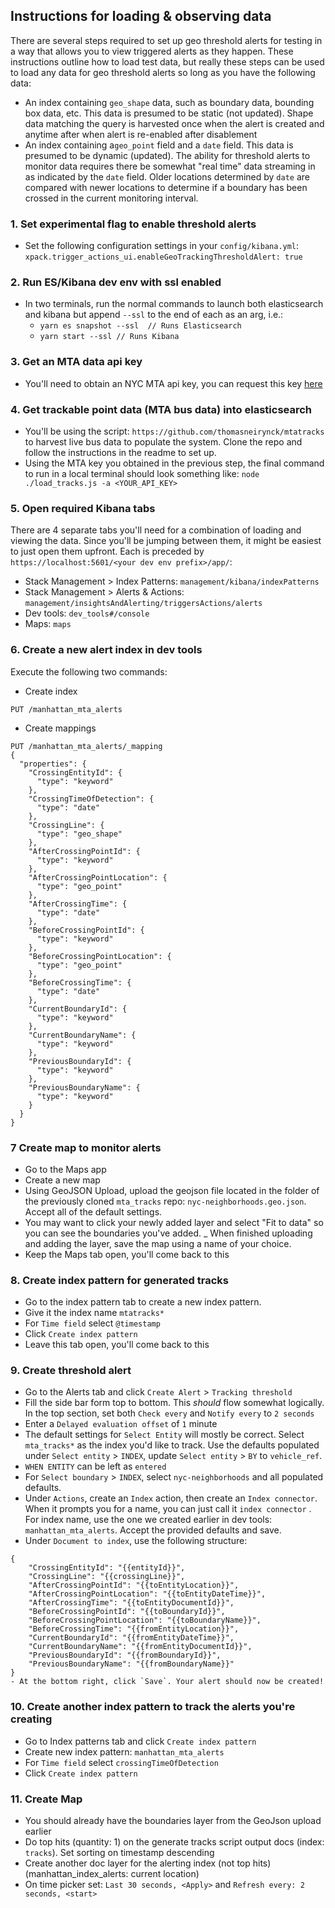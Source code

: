 ## Instructions for loading & observing data 

There are several steps required to set up geo threshold alerts for testing in a way
that allows you to view triggered alerts as they happen. These instructions outline
how to load test data, but really these steps can be used to load any data for geo
threshold alerts so long as you have the following data:
- An index containing `geo_shape` data, such as boundary data, bounding box data, etc.
This data is presumed to be static (not updated). Shape data matching the query is
harvested once when the alert is created and anytime after when alert is re-enabled
after disablement
- An index containing a`geo_point` field and a `date` field. This data is presumed to
be dynamic (updated).
The ability for threshold alerts to monitor data requires there be somewhat "real time"
data streaming in as indicated by the `date` field. Older locations determined by `date`
are compared with newer locations to determine if a boundary has been crossed in the
current monitoring interval.

### 1. Set experimental flag to enable threshold alerts
- Set the following configuration settings in your `config/kibana.yml`:
`xpack.trigger_actions_ui.enableGeoTrackingThresholdAlert: true`

### 2. Run ES/Kibana dev env with ssl enabled
- In two terminals, run the normal commands to launch both elasticsearch and kibana but 
append `--ssl` to the end of each as an arg, i.e.:
  - `yarn es snapshot --ssl  // Runs Elasticsearch`
  - `yarn start --ssl // Runs Kibana`
  
### 3. Get an MTA data api key
- You'll need to obtain an NYC MTA api key, you can request this
  key [here](https://docs.google.com/forms/d/e/1FAIpQLSfGUZA6h4eHd2-ImaK5Q_I5Gb7C3UEP5vYDALyGd7r3h08YKg/viewform?hl=en&formkey=dG9kcGIxRFpSS0NhQWM4UjA0V0VkNGc6MQ#gid=0)

### 4. Get trackable point data (MTA bus data) into elasticsearch
- You'll be using the script: `https://github.com/thomasneirynck/mtatracks` to harvest
live bus data to populate the system. Clone the repo and follow the instructions in
the readme to set up. 
- Using the MTA key you obtained in the previous step, the final command to run
in a local terminal should look something like:
`node ./load_tracks.js -a <YOUR_API_KEY>`

### 5. Open required Kibana tabs
There are 4 separate tabs you'll need for a combination of loading and viewing the
data. Since you'll be jumping between them, it might be easiest to just open them
upfront. Each is preceded by `https://localhost:5601/<your dev env prefix>/app/`:
- Stack Management > Index Patterns: `management/kibana/indexPatterns`
- Stack Management > Alerts & Actions: `management/insightsAndAlerting/triggersActions/alerts`
- Dev tools: `dev_tools#/console`
- Maps: `maps`

### 6. Create a new alert index in dev tools
Execute the following two commands:
- Create index
```
PUT /manhattan_mta_alerts
```
- Create mappings
```
PUT /manhattan_mta_alerts/_mapping
{
  "properties": {
    "CrossingEntityId": {
      "type": "keyword"
    },
    "CrossingTimeOfDetection": {
      "type": "date"
    },
    "CrossingLine": {
      "type": "geo_shape"
    },
    "AfterCrossingPointId": {
      "type": "keyword"
    },
    "AfterCrossingPointLocation": {
      "type": "geo_point"
    },
    "AfterCrossingTime": {
      "type": "date"
    },
    "BeforeCrossingPointId": {
      "type": "keyword"
    },
    "BeforeCrossingPointLocation": {
      "type": "geo_point"
    },
    "BeforeCrossingTime": {
      "type": "date"
    },
    "CurrentBoundaryId": {
      "type": "keyword"
    },
    "CurrentBoundaryName": {
      "type": "keyword"
    },
    "PreviousBoundaryId": {
      "type": "keyword"
    },
    "PreviousBoundaryName": {
      "type": "keyword"
    }
  }
}
```

### 7 Create map to monitor alerts
- Go to the Maps app
- Create a new map
- Using GeoJSON Upload, upload the geojson file located in the folder of the previously 
cloned `mta_tracks` repo: `nyc-neighborhoods.geo.json`. Accept all of the default
settings.
- You may want to click your newly added layer and select "Fit to data" so you can see the
boundaries you've added.
_ When finished uploading and adding the layer, save the map using a name of your
choice.
- Keep the Maps tab open, you'll come back to this

### 8. Create index pattern for generated tracks
- Go to the index pattern tab to create a new index pattern.
- Give it the index name `mtatracks*`
- For `Time field` select `@timestamp`
- Click `Create index pattern`
- Leave this tab open, you'll come back to this


### 9. Create threshold alert
- Go to the Alerts tab and click `Create Alert` > `Tracking threshold`
- Fill the side bar form top to bottom. This _should_ flow somewhat logically. In the top section, set both `Check every` and `Notify every` to `2 seconds`
- Enter a `Delayed evaluation offset` of `1` minute
- The default settings for `Select Entity` will mostly be correct. Select `mta_tracks*`
as the index you'd like to track. Use the defaults populated under
`Select entity` > `INDEX`, update `Select entity` > `BY` to `vehicle_ref`.
- `WHEN ENTITY` can be left as `entered`
- For `Select boundary` > `INDEX`, select `nyc-neighborhoods` and all populated defaults.
- Under `Actions`, create an `Index` action, then create an `Index connector`. When it
prompts you for a name, you can just call it `index connector` . For index name, use the one we 
created earlier in dev tools: `manhattan_mta_alerts`. Accept the provided defaults and save.
- Under `Document to index`, use the following structure:
```
{
    "CrossingEntityId": "{{entityId}}",
    "CrossingLine": "{{crossingLine}}",
    "AfterCrossingPointId": "{{toEntityLocation}}",
    "AfterCrossingPointLocation": "{{toEntityDateTime}}",
    "AfterCrossingTime": "{{toEntityDocumentId}}",
    "BeforeCrossingPointId": "{{toBoundaryId}}",
    "BeforeCrossingPointLocation": "{{toBoundaryName}}",
    "BeforeCrossingTime": "{{fromEntityLocation}}",
    "CurrentBoundaryId": "{{fromEntityDateTime}}",
    "CurrentBoundaryName": "{{fromEntityDocumentId}}",
    "PreviousBoundaryId": "{{fromBoundaryId}}",
    "PreviousBoundaryName": "{{fromBoundaryName}}"
}
- At the bottom right, click `Save`. Your alert should now be created!
```

### 10. Create another index pattern to track the alerts you're creating
- Go to Index patterns tab and click `Create index pattern`
- Create new index pattern: `manhattan_mta_alerts`
- For `Time field` select `crossingTimeOfDetection`
- Click `Create index pattern`

### 11. Create Map
- You should already have the boundaries layer from the GeoJson upload earlier
- Do top hits (quantity: 1) on the generate tracks script output docs (index: `tracks`). Set sorting on timestamp descending
- Create another doc layer for the alerting index (not top hits) (manhattan_index_alerts: current location)
- On time picker set: `Last 30 seconds, <Apply>` and `Refresh every: 2 seconds, <start>`
